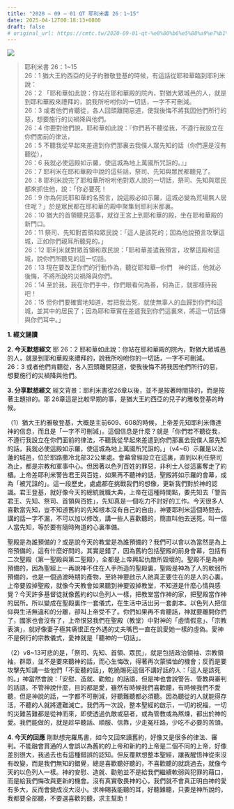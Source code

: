 ```yaml
---
title: "2020 – 09 – 01 QT 耶利米書 26：1~15"
date: 2025-04-12T00:18:13+0800
draft: false
# original_url: https://cmtc.tw/2020-09-01-qt-%e8%80%b6%e5%88%a9%e7%b1%b3%e6%9b%b8-26%ef%bc%9a115
---
```


![](/images/qt.jpg)
> 耶利米書 26：1\~15  
> 26：1 猶大王約西亞的兒子約雅敬登基的時候，有這話從耶和華臨到耶利米說：  
> 26：2 「耶和華如此說：你站在耶和華殿的院內，對猶大眾城邑的人，就是到耶和華殿來禮拜的，說我所吩咐你的一切話，一字不可刪減。  
> 26：3 或者他們肯聽從，各人回頭離開惡道，使我後悔不將我因他們所行的惡，想要施行的災禍降與他們。  
> 26：4 你要對他們說，耶和華如此說：『你們若不聽從我，不遵行我設立在你們面前的律法，  
> 26：5 不聽我從早起來差遣到你們那裏去我僕人眾先知的話（你們還是沒有聽從），  
> 26：6 我就必使這殿如示羅，使這城為地上萬國所咒詛的。』」  
> 26：7 耶利米在耶和華殿中說的這些話，祭司、先知與眾民都聽見了。  
> 26：8 耶利米說完了耶和華所吩咐他對眾人說的一切話，祭司、先知與眾民都來抓住他，說：「你必要死！  
> 26：9 你為何託耶和華的名預言，說這殿必如示羅，這城必變為荒場無人居住呢？」於是眾民都在耶和華的殿中聚集到耶利米那裏。  
> 26：10 猶大的首領聽見這事，就從王宮上到耶和華的殿，坐在耶和華殿的新門口。  
> 26：11 祭司、先知對首領和眾民說：「這人是該死的；因為他說預言攻擊這城，正如你們親耳所聽見的。」  
> 26：12 耶利米就對眾首領和眾民說：「耶和華差遣我預言，攻擊這殿和這城，說你們所聽見的這一切話。  
> 26：13 現在要改正你們的行動作為，聽從耶和華─你們　神的話，他就必後悔，不將所說的災禍降與你們。  
> 26：14 至於我，我在你們手中，你們眼看何為善，何為正，就那樣待我吧！  
> 26：15 但你們要確實地知道，若把我治死，就使無辜人的血歸到你們和這城，並其中的居民了；因為耶和華實在差遣我到你們這裏來，將這一切話傳與你們耳中。」

**1. 經文誦讀**

**2.  今天默想經文**
耶 26：2 耶和華如此說：你站在耶和華殿的院內，對猶大眾城邑的人，就是到耶和華殿來禮拜的，說我所吩咐你的一切話，一字不可刪減。  
26：3 或者他們肯聽從，各人回頭離開惡道，使我後悔不將我因他們所行的惡，想要施行的災禍降與他們。

**3. 分享默想經文**
經文背景：耶利米書從26章以後，並不是按著時間排的，而是按著主題排的。耶 26章這是比較早期的事，是猶大王約西亞的兒子約雅敬登基的時候。

（1）猶大王約雅敬登基，大概是主前609、608的時候，上帝差先知耶利米傳達神的信息，而且是「一字不可刪減」。這個信息是什麼？就是「你們若不聽從我，不遵行我設立在你們面前的律法，不聽我從早起來差遣到你們那裏去我僕人眾先知的話，我就必使這殿如示羅，使這城為地上萬國所咒詛的。」（v4\~6）示羅是以法蓮的城邑，位於耶路撒冷北部32公里處。會幕曾經設立在這裏，直到以利任祭司為止，都是宗教和軍事中心。但因著以色列百姓的罪惡，非利士人從這裏奪走了約櫃。上帝差耶利米警告君王與百姓，如果再不聽神的話，聖殿將如示羅的會幕，成為「被咒詛的」。這一段歷史，處處都在挑戰我們的想像，更新我們對於神的認識。君王登基，就好像今天的總統就職大典，上帝在這種時間點，要先知去「警告君王、先知、祭司、首領與百姓」，先知真是一個吃力不討好的工作。今天很多人喜歡當先知，豈不知道舊約的先知根本沒有自己的自由，神要耶利米這個時間去，講的話一字不漏，不可以加以修改，講一些人喜歡聽的，簡直叫他去送死。叫一個人當先知，等於要有隨時殉道的心裏準備。

聖殿是為誰預備的？或是說今天的教堂是為誰預備的？我們可以會以為當然是為上帝預備的，這有什麼好問的。其實是錯了，因為舊約包括聖殿的前身會幕，包括有二次聖殿（第一聖殿與第二聖殿），全都是上帝興起仇敵所毀壞的。聖殿不是為神預備的，因為聖經上一再說神不住在人手所造的聖殿裏，聖殿是神為了人的軟弱所預備的，也是一個過渡時期的產物，至終神要啟示人祂真正要住在的是人的心裏。上帝要毀掉聖殿，就像今天教會如果聽到神要毀掉教堂，不知道是什麼心情與感覺？今天許多基督徒就像舊約的以色列人一樣，把教堂當作神的家，把聖殿當作神的居所。所以變成在聖殿裏作一套儀式，在生活中活出另一套劇本。以色列人把信仰與生活無違和的分離，卻叫上帝受不了。你們如果再不肯聽話，神就要離開你們了，國家也會沒有了，上帝恨惡我們在聖殿（教堂）中對神的「虛情假意」、「宗教表演」，就好像妻子極其痛恨正在外遇的丈夫嘴巴一直在說愛她一樣的虛偽。愛神不是例行的宗教儀式，愛神就是「聽神的一切話」。

（2）v8\~13可悲的是，「祭司、先知、首領、眾民」，就是包括政治領袖、宗教領袖，群眾，並不是要來聽神的話，而心生悔改，得著再次蒙憐恤的機會；反而是要攻擊先知講一些他們「不愛聽的話」，乾脆賜死這個不講好話的人：「這人是該死的。」神當然會說：「安慰、造就、勸勉」的話語，但是神也會說警告、管教與審判的話語。不管神說什麼，目的都是愛，雖然有時候我們喜歡聽，有時候我們不愛聽，但是神說的話，一字都不可刪減，好聽難聽都必須聽。因為聽從的人就能得存活，不聽的人就將遭難滅亡。我們再一次說，整本聖經的啟示，一切的祝福，一切的災難苦難都是從神而來，即使透過仇敵或惡者，或為管教或為熬煉，都出於神的愛。我們能做的，就是趁早聽話、順服、信靠，少走冤枉路，少吃不必要的苦頭。

**4. 今天的回應**
剛默想完羅馬書，如今又回來讀舊約，好像又是很多的律法、審判。不能融會貫通的人會誤以為舊約的上帝和新約的上帝是二個不同的上帝，好像差別很大，我過去也有這種錯誤的認知。但反覆默想整本聖經，讓我醒悟神從來沒有改變，而是我們無知的錯覺，總是喜歡聽好聽的，不喜歡聽的就跳過去，就像今天的以色列人一樣。神的安慰、造就、勸勉並不是給我們繼續軟弱與犯罪的藉口，而是給我們悔改與更新的機會。沒有真實敬畏神的心，我們就不會真正明白神的愛有多大，反而會變成沒大沒小。求神賜我能聽的耳，好聽難聽，只要是神所說的，我都要全部聽，不要選喜歡的聽，求主幫助！
